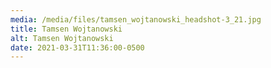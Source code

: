 ```yaml
---
media: /media/files/tamsen_wojtanowski_headshot-3_21.jpg
title: Tamsen Wojtanowski
alt: Tamsen Wojtanowski
date: 2021-03-31T11:36:00-0500
---
```

